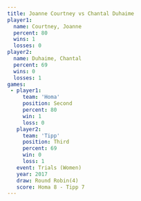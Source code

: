 ```yaml
---
title: Joanne Courtney vs Chantal Duhaime
player1:                
  name: Courtney, Joanne
  percent: 80           
  wins: 1               
  losses: 0             
player2:                
  name: Duhaime, Chantal
  percent: 69           
  wins: 0               
  losses: 1             
games:
 - player1:          
     team: 'Homa'    
     position: Second
     percent: 80     
     win: 1          
     loss: 0         
   player2:         
     team: 'Tipp'   
     position: Third
     percent: 69    
     win: 0         
     loss: 1        
   event: Trials (Women) 
   year: 2017            
   draw: Round Robin(4)  
   score: Homa 8 - Tipp 7
---
```

